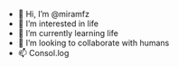 - 👋 Hi, I’m @miramfz
- 👀 I’m interested in life
- 🌱 I’m currently learning life
- 💞️ I’m looking to collaborate with humans
- 📫 Consol.log

<!---
mramfz/mramfz is a ✨ special ✨ repository because its `README.md` (this file) appears on your GitHub profile.
You can click the Preview link to take a look at your changes.
--->
